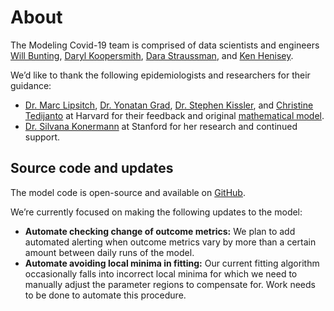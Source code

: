 # About

The Modeling Covid-19 team is comprised of data scientists and engineers [Will Bunting](https://www.linkedin.com/in/willbunting/), [Daryl Koopersmith](https://www.linkedin.com/in/darylkoopersmith/), [Dara Straussman](https://www.linkedin.com/in/dara-straussman/), and [Ken Henisey](https://www.linkedin.com/in/kenhenisey/).

We’d like to thank the following epidemiologists and researchers for their guidance:

- [Dr. Marc Lipsitch](https://www.hsph.harvard.edu/marc-lipsitch/), [Dr. Yonatan Grad](https://www.hsph.harvard.edu/yonatan-grad/), [Dr. Stephen Kissler](https://www.hsph.harvard.edu/stephen-kissler/), and [Christine Tedijanto](https://ccdd.hsph.harvard.edu/people/christine-tedijanto/) at Harvard for their feedback and original [mathematical model](https://dash.harvard.edu/bitstream/handle/1/42638988/Social%20distancing%20strategies%20for%20curbing%20the%20Covid-19%20epidemic.pdf?sequence=1&isAllowed=y).
- [Dr. Silvana Konermann](https://biochemistry.stanford.edu/silvana-konermann) at Stanford for her research and continued support.

## Source code and updates

The model code is open-source and available on [GitHub](https://github.com/modelingcovid/covidmodel/).

We’re currently focused on making the following updates to the model:

- **Automate checking change of outcome metrics:** We plan to add automated alerting when outcome metrics vary by more than a certain amount between daily runs of the model.
- **Automate avoiding local minima in fitting:** Our current fitting algorithm occasionally falls into incorrect local minima for which we need to manually adjust the parameter regions to compensate for. Work needs to be done to automate this procedure. 
